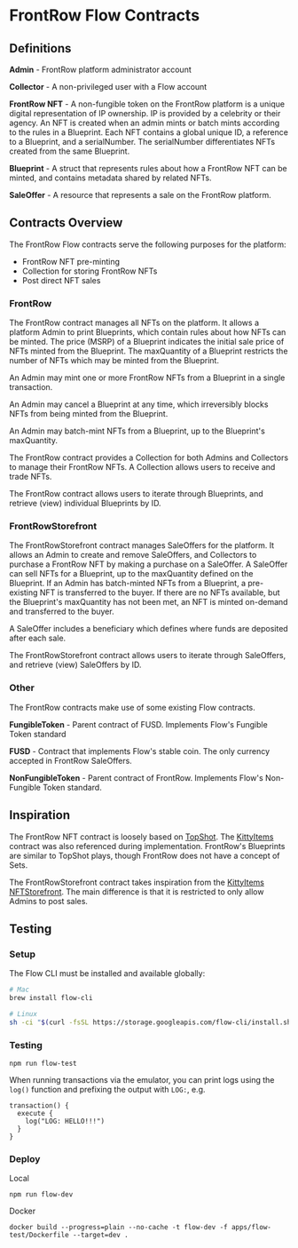 # FrontRow Flow Contracts

## Definitions

**Admin** - FrontRow platform administrator account

**Collector** - A non-privileged user with a Flow account

**FrontRow NFT** - A non-fungible token on the FrontRow platform is a unique digital representation of IP ownership. IP is provided by a celebrity or their agency. An NFT is created when an admin mints or batch mints according to the rules in a Blueprint. Each NFT contains a global unique ID, a reference to a Blueprint, and a serialNumber. The serialNumber differentiates NFTs created from the same Blueprint.

**Blueprint** - A struct that represents rules about how a FrontRow NFT can be minted, and contains metadata shared by related NFTs.

**SaleOffer** - A resource that represents a sale on the FrontRow platform.

## Contracts Overview

The FrontRow Flow contracts serve the following purposes for the platform:

- FrontRow NFT pre-minting
- Collection for storing FrontRow NFTs
- Post direct NFT sales

### FrontRow

The FrontRow contract manages all NFTs on the platform. It allows a platform Admin to print Blueprints, which contain rules about how NFTs can be minted. The price (MSRP) of a Blueprint indicates the initial sale price of NFTs minted from the Blueprint. The maxQuantity of a Blueprint restricts the number of NFTs which may be minted from the Blueprint.

An Admin may mint one or more FrontRow NFTs from a Blueprint in a single transaction.

An Admin may cancel a Blueprint at any time, which irreversibly blocks NFTs from being minted from the Blueprint.

An Admin may batch-mint NFTs from a Blueprint, up to the Blueprint's maxQuantity.

The FrontRow contract provides a Collection for both Admins and Collectors to manage their FrontRow NFTs. A Collection allows users to receive and trade NFTs.

The FrontRow contract allows users to iterate through Blueprints, and retrieve (view) individual Blueprints by ID.

### FrontRowStorefront

The FrontRowStorefront contract manages SaleOffers for the platform. It allows an Admin to create and remove SaleOffers, and Collectors to purchase a FrontRow NFT by making a purchase on a SaleOffer. A SaleOffer can sell NFTs for a Blueprint, up to the maxQuantity defined on the Blueprint. If an Admin has batch-minted NFTs from a Blueprint, a pre-existing NFT is transferred to the buyer. If there are no NFTs available, but the Blueprint's maxQuantity has not been met, an NFT is minted on-demand and transferred to the buyer.

A SaleOffer includes a beneficiary which defines where funds are deposited after each sale.

The FrontRowStorefront contract allows users to iterate through SaleOffers, and retrieve (view) SaleOffers by ID.

### Other

The FrontRow contracts make use of some existing Flow contracts.

**FungibleToken** - Parent contract of FUSD. Implements Flow's Fungible Token standard

**FUSD** - Contract that implements Flow's stable coin. The only currency accepted in FrontRow SaleOffers.

**NonFungibleToken** - Parent contract of FrontRow. Implements Flow's Non-Fungible Token standard.

## Inspiration

The FrontRow NFT contract is loosely based on [TopShot](https://github.com/dapperlabs/nba-smart-contracts/blob/master/contracts/TopShot.cdc). The [KittyItems](https://github.com/onflow/kitty-items/blob/master/cadence/contracts/KittyItems.cdc) contract was also referenced during implementation. FrontRow's Blueprints are similar to TopShot plays, though FrontRow does not have a concept of Sets.

The FrontRowStorefront contract takes inspiration from the [KittyItems NFTStorefront](https://github.com/onflow/kitty-items/blob/master/cadence/contracts/NFTStorefront.cdc). The main difference is that it is restricted to only allow Admins to post sales.

## Testing

### Setup

The Flow CLI must be installed and available globally:

```bash
# Mac
brew install flow-cli

# Linux
sh -ci "$(curl -fsSL https://storage.googleapis.com/flow-cli/install.sh)"
```

### Testing

```
npm run flow-test
```

When running transactions via the emulator, you can print logs using the `log()` function and prefixing the output with `LOG:`, e.g.

```
transaction() {
  execute {
    log("LOG: HELLO!!!")
  }
}
```

### Deploy

Local

```
npm run flow-dev
```

Docker

```
docker build --progress=plain --no-cache -t flow-dev -f apps/flow-test/Dockerfile --target=dev .
```
